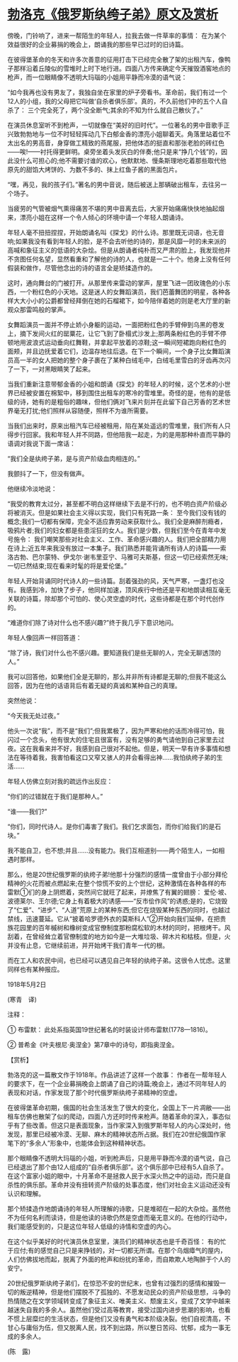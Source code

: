 # [勃洛克《俄罗斯纨绔子弟》原文及赏析](https://www.vrrw.net/wx/12309.html)

傍晚，门铃响了，进来一帮陌生的年轻人，拉我去做一件草率的事情： 在为某个效益很好的企业募捐的晚会上，朗诵我的那些早已过时的旧诗篇。

在彼得堡革命的冬天和许多次善意的征用打击下已经完全散了架的出租汽车，像鸭子那样沿着丘陵似的雪堆时上时下地行进。四面八方传来确定今天摧毁酒窖地点的枪声，而一位眼睛像不透明大玛瑙的小姐用平静而冷漠的语气说：

“如今我再也没有男友了，我独自坐在家里的炉子旁看书。革命前，我们有过一个12人的小组，我的父母把它叫做‘自杀者俱乐部’。真的，不久前他们中的五个人自杀了： 三个完全死了，两个没全断气;其余的不知为什么就自己散伙了。”

在演员休息室听不到枪声，一切就像在“美好的旧时代”。一位著名的男中音歌手正兴致勃勃地与一位不时轻轻挥动几下白郁金香的漂亮小姐聊着天。角落里站着位不太出名的男高音，身穿做工精致的燕尾服，把他体态的挺直和那张老脸的砖红色——唉!——衬托得更鲜明。桌旁坐着头发灰白的伴奏;他只是来“挣几个钱”的，因此没什么可担心的;他不需要讨谁的欢心，他默默地、慢条斯理地吃着那些取代他原先的甜馅大烤饼的、为数不多的、抹上红鱼子酱的黑面包片。

“嘿，再见，我的孩子们。”著名的男中音说，随后被送上那辆破出租车，去往另一个场子。



当疲劳的气管被烟气熏得痛苦不堪的男中音离去后，大家开始痛痛快快地抽起烟来，漂亮小姐在这样一个令人倾心的环境中请一个年轻人朗诵诗。

年轻人毫不扭扭捏捏，开始朗诵名叫《探戈》的什么诗。那里既无词语，也无音响;如果我没有看到年轻人的脸，是不会去听他的诗的，那是风靡一时的未来派的高喊和象征主义的低语的大杂烩。但是从朗诵者纯朴而又严肃的脸上，我发现他并不贪图任何名望，显然看重和了解他的诗的人，也就是一二十个。他身上没有任何假装和做作，尽管他念出的诗的语言全是矫揉造作的。

这时，通向舞台的门被打开。从那里传来雷动的掌声，屋里飞进一团玫瑰色的小东西，一个粉红色的小天地。这是迷人的女舞蹈演员，我们芭蕾舞团的明星，各种各样大大小小的公爵都曾经拜倒在她的石榴裙下，如今陪伴着她的则是老大厅里的新观众那雷鸣般的掌声。

女舞蹈演员一面并不停止娇小身躯的运动，一面把粉红色的手臂伸到乌黑的卷发上，摘下发间火红的罂粟花，让它飞到了卧榻式沙发上;那两条粉红色的手臂不停顿地用波浪式运动垂向红舞鞋，并拿起平放着的凉鞋;这一瞬间短裙跑向粉红色的面颊，并且边抚爱着它们，边温存地往后退。在下一个瞬间，一个身子比女舞蹈演员高一半的女人把她的整个身子裹在了某种白绒毛中，白绒毛里雪白的牙齿再次闪了一下，一对黑眼睛笑了起来。

当我们重新注意带郁金香的小姐和朗诵《探戈》的年轻人的时候，这个艺术的小世界已经被安置在棉絮中，移到围住出租车的寒冷的雪堆里。奇怪的是，他有的是低级的诗，她有的是粗俗的趣味，但他们俩对飞来片刻并在此留下自己芳香的艺术世界毫无打扰;他们照样从容随便，照样不为谁所需要。

当我们出来时，原来出租汽车已经被租用，陷在某处遥远的雪堆里，我们所有人只得步行回家。我和年轻人并不同路，但他陪我一起走，为的是用那种朴直而平静的语调对我说下面一席话：

“我们全是纨绔子弟，是与资产阶级血肉相连的。”

我颤抖了一下，但没有做声。

他继续冷淡地说：

“我受的教育太过分，甚至都不明白这样继续下去是不行的，也不明白资产阶级必将被消灭。但是如果社会主义得以实现，我们只有死路一条： 至今我们没有钱的概念;我们一切都有保障，完全不适应靠劳动来获取什么。我们全是麻醉剂瘾者，吸鸦片者;我们的妇女都是些患淫狂的女人。我们是少数，但我们至今在青年中发号施令： 我们嘲笑那些对社会主义、工作、革命感兴趣的人。我们把全部精力用在诗上;近五年来我没有放过一本集子。我们熟悉并能背诵所有诗人的诗篇——索洛古勃、巴尔蒙特、伊戈尔·谢韦里亚宁、马雅可夫斯基，但这一切已经索然无味;一切已然结束;现在看来时髦的将是爱伦堡。”

年轻人开始背诵同时代诗人的一些诗篇。刮着强劲的风，天气严寒，一盏灯也没有。我感到冷，加快了步子，他同样加速，顶风疾行中他还是平和地朗读相互毫无关联的诗篇，除却那个可怕的、使心灵空虚的时代，这些诗都是在那个时代创作的。

“难道你们除了诗对什么也不感兴趣?”终于我几乎下意识地问。

年轻人像回声一样回答道：

“除了诗，我们对什么也不感兴趣。要知道我们是些无聊的人，完全无聊透顶的人。”

我可以回答他，如果他们全是无聊的，那么并非所有诗都是无聊的;但我不能这么回答，因为在他的话语背后有着无疑的真诚和某种自己的真理。

突然他说：

“今天我无处过夜。”

他头一次说“我”，而不是“我们”;但我累极了，因为严寒和他的话而冷得可怕，我闪过一个念头，他有很大的住宅且很富有，没有足够的勇气请他到自己家里去过夜。这在我看来并不好，我感到自己很对不起他。但是，明天一早有许多事情和想法在等待着我，我害怕看这口又窄又骇人的井会看得出神……我怕纨绔子弟的生活……

年轻人仿佛立刻对我的疏远作出反应：

“你们的过错就在于我们是那种人。”

“谁——我们?”

“你们，同时代诗人。是你们毒害了我们。我们乞求面包，而你们给我们的是石块。”

我不能自卫，也不想;并且……没有能力。我们互相道别——两个陌生人，一如相遇时那样。

那么，他是20世纪俄罗斯的纨绔子弟!他那十分强烈的感情一度曾由于小部分拜伦精神的火花而被点燃起来;在整个惊慌不安的上个世纪，这种激情在各种各样的布雷默①们的身上阴燃着，突然间它就旺了起来，并燎焦了有翼的翅膀： 爱伦·坡、波德莱尔、王尔德;它身上有着极大的诱感——“反市侩作风”的诱惑;是的，它烧毁了“仁爱”、“进步”、“人道”荒原上的某种东西;但它在烧毁某种东西的同时，也越过禁线，迅速蔓延。它从“披着哈罗德外衣的莫斯科人”②开始向我们延伸，在把贵族花园里的百年槭树和橡树变成官僚制度那粉腐松软的木材的同时，把根烤干。风刮着，在曾经耸立着官僚制度的地方如今是一大堆垃圾、碎木片和枯枝。但是，火并没有止息，它继续前进，并开始烤干我们青年一代的根。

而在工人和农民中间，也已经可以遇见自己年轻的纨绔子弟。这很令人忧虑。这里同样也有某种报应。

1918年5月2日

(寒青　译)

注释：

① 布雷默： 此处系指英国19世纪著名的时装设计师布雷默(1778—1816)。

② 普希金《叶夫根尼·奥涅金》第7章中的诗句，即指奥涅金。

【赏析】

勃洛克的这一篇散文作于1918年。作品讲述了这样一个故事： 作者在一帮年轻人的要求下，在一个企业募捐晚会上朗诵了自己的诗篇;晚会上，通过不同年轻人的表现和对话，作家发现了那个时代俄罗斯纨绔子弟精神的空虚。

在彼得堡革命初期，俄国的社会生活发生了很大的变化，全国上下一片凋敝——出租车仿佛也散架了似的爬动，四面八方还时时传来枪声。随着革命的深入，事态似乎有了些改善。但这只是表面现象，当作家深入到俄罗斯年轻人的内心深处时，他发现，那里已经被冷漠、无聊、麻木的精神状态所占据。我们在20世纪俄国作家笔下的“多余人”形象中，也能体会到这种精神状态。

那个眼睛像不透明大玛瑙的小姐，听到枪声后，只是用平静而冷漠的语气说，自己已经退出了那个由12人组成的“自杀者俱乐部”。这个俱乐部中已经有5人自杀了。在这个富家小姐的眼中，十月革命不是拯救人民于水深火热之中的运动，而只是自杀性的俱乐部。革命并没有扭转资产阶级的处事态度，他们对社会主义运动还没有认识和理解。

那个矫揉造作地朗诵诗的年轻人所理解的诗歌，只是堆砌在一起的大杂烩。虽然他不为任何名利而读诗，但是他读的诗歌仍然是空虚而毫无意义的。在他的行动中，我们能感受到的，只是这位年轻人低级的诗情和空虚的内心。

在这个似乎美好的时代演员休息室里，演员们的精神状态也是千奇百怪： 有的忙于应付;有的感觉自己只是来挣钱的，对一切都无所谓。在那个乌烟瘴气的屋内，人们仿佛拔地而起，脱离了外面的枪声和纷扰的革命，而自欺欺人地陶醉于个人的安宁。

20世纪俄罗斯纨绔子弟们，在惊恐不安的世纪末，也曾有过强烈的感情和摧毁一切的叛逆精神，但是他们摆脱不了孤独的、不愿发动民众的资产阶级思想，斗争的热情随之在文学领域转变成了象征主义、唯美主义、颓废主义，变成了文学中越来越迷失自我的多余人。虽然他们受过高等教育，接受过国内进步思潮的影响，也看不惯上层糜烂的生活状态，但是他们又没有勇气和本阶级决裂。他们自视清高，不甘心与庸俗为伍，但又脱离人民，找不到出路，所以整日苦闷、忧郁，成为一事无成的多余人。

(陈　露)

